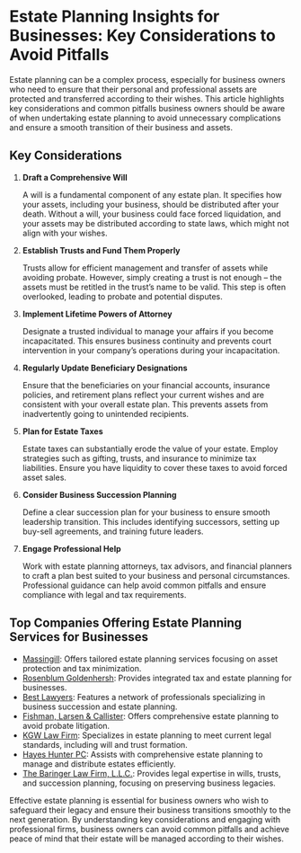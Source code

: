 # Estate Planning Insights for Businesses: Key Considerations to Avoid Pitfalls

Estate planning can be a complex process, especially for business owners who need to ensure that their personal and professional assets are protected and transferred according to their wishes. This article highlights key considerations and common pitfalls business owners should be aware of when undertaking estate planning to avoid unnecessary complications and ensure a smooth transition of their business and assets.

## Key Considerations

1. **Draft a Comprehensive Will**

   A will is a fundamental component of any estate plan. It specifies how your assets, including your business, should be distributed after your death. Without a will, your business could face forced liquidation, and your assets may be distributed according to state laws, which might not align with your wishes.

2. **Establish Trusts and Fund Them Properly**

   Trusts allow for efficient management and transfer of assets while avoiding probate. However, simply creating a trust is not enough – the assets must be retitled in the trust’s name to be valid. This step is often overlooked, leading to probate and potential disputes.

3. **Implement Lifetime Powers of Attorney**

   Designate a trusted individual to manage your affairs if you become incapacitated. This ensures business continuity and prevents court intervention in your company’s operations during your incapacitation.

4. **Regularly Update Beneficiary Designations**

   Ensure that the beneficiaries on your financial accounts, insurance policies, and retirement plans reflect your current wishes and are consistent with your overall estate plan. This prevents assets from inadvertently going to unintended recipients.

5. **Plan for Estate Taxes**

   Estate taxes can substantially erode the value of your estate. Employ strategies such as gifting, trusts, and insurance to minimize tax liabilities. Ensure you have liquidity to cover these taxes to avoid forced asset sales.

6. **Consider Business Succession Planning**

   Define a clear succession plan for your business to ensure smooth leadership transition. This includes identifying successors, setting up buy-sell agreements, and training future leaders.

7. **Engage Professional Help**

   Work with estate planning attorneys, tax advisors, and financial planners to craft a plan best suited to your business and personal circumstances. Professional guidance can help avoid common pitfalls and ensure compliance with legal and tax requirements.

## Top Companies Offering Estate Planning Services for Businesses

- [Massingill](/dir/massingill): Offers tailored estate planning services focusing on asset protection and tax minimization.
- [Rosenblum Goldenhersh](/dir/rosenblum_goldenhersh): Provides integrated tax and estate planning for businesses.
- [Best Lawyers](/dir/best_lawyers): Features a network of professionals specializing in business succession and estate planning.
- [Fishman, Larsen & Callister](/dir/fishman_larsen__callister): Offers comprehensive estate planning to avoid probate litigation.
- [KGW Law Firm](/dir/kgw_law_firm): Specializes in estate planning to meet current legal standards, including will and trust formation.
- [Hayes Hunter PC](/dir/hayes_hunter_pc): Assists with comprehensive estate planning to manage and distribute estates efficiently.
- [The Baringer Law Firm, L.L.C.](/dir/the_baringer_law_firm_llc): Provides legal expertise in wills, trusts, and succession planning, focusing on preserving business legacies.

Effective estate planning is essential for business owners who wish to safeguard their legacy and ensure their business transitions smoothly to the next generation. By understanding key considerations and engaging with professional firms, business owners can avoid common pitfalls and achieve peace of mind that their estate will be managed according to their wishes.